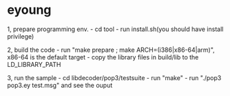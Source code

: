 eyoung
======
1, prepare programming env.
	- cd tool
	- run install.sh(you should have install privilege)

2, build the code
	- run "make prepare ; make ARCH=(i386|x86-64|arm)", x86-64 is the default target
	- copy the library files in build/lib to the LD_LIBRARY_PATH

3, run the sample
	- cd libdecoder/pop3/testsuite
	- run "make"
	- run "./pop3 pop3.ey test.msg" and see the ouput
